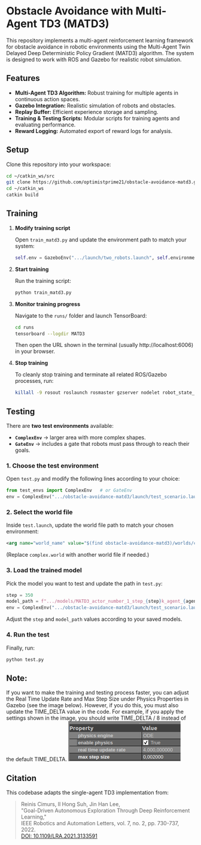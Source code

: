 # Obstacle Avoidance with Multi-Agent TD3 (MATD3)

This repository implements a multi-agent reinforcement learning framework for obstacle avoidance in robotic environments using the Multi-Agent Twin Delayed Deep Deterministic Policy Gradient (MATD3) algorithm. The system is designed to work with ROS and Gazebo for realistic robot simulation.

## Features

- **Multi-Agent TD3 Algorithm:** Robust training for multiple agents in continuous action spaces.
- **Gazebo Integration:** Realistic simulation of robots and obstacles.
- **Replay Buffer:** Efficient experience storage and sampling.
- **Training & Testing Scripts:** Modular scripts for training agents and evaluating performance.
- **Reward Logging:** Automated export of reward logs for analysis.




## Setup

Clone this repository into your workspace:
```bash
cd ~/catkin_ws/src
git clone https://github.com/optimistprime21/obstacle-avoidance-matd3.git
cd ~/catkin_ws
catkin build
```

## **Training**

1. **Modify training script**

   Open `train_matd3.py` and update the environment path to match your system:

   ```python
   self.env = GazeboEnv(".../launch/two_robots.launch", self.environment_dim)
   ```

2. **Start training**

   Run the training script:

   ```bash
   python train_matd3.py
   ```

3. **Monitor training progress**

   Navigate to the `runs/` folder and launch TensorBoard:

   ```bash
   cd runs
   tensorboard --logdir MATD3
   ```

   Then open the URL shown in the terminal (usually http://localhost:6006) in your browser.

4. **Stop training**

   To cleanly stop training and terminate all related ROS/Gazebo processes, run:

   ```bash
   killall -9 rosout roslaunch rosmaster gzserver nodelet robot_state_publisher gzclient python python3 .rviz
   ```


## Testing

There are **two test environments** available:

* **`ComplexEnv`** → larger area with more complex shapes.
* **`GateEnv`** → includes a gate that robots must pass through to reach their goals.

### 1. Choose the test environment

Open `test.py` and modify the following lines according to your choice:

```python
from test_envs import ComplexEnv   # or GateEnv
env = ComplexEnv(".../obstacle-avoidance-matd3/launch/test_scenario.launch", environment_dim)
```

### 2. Select the world file

Inside `test.launch`, update the world file path to match your chosen environment:

```xml
<arg name="world_name" value="$(find obstacle-avoidance-matd3)/worlds/complex.world"/>
```

(Replace `complex.world` with another world file if needed.)

### 3. Load the trained model

Pick the model you want to test and update the path in `test.py`:

```python
step = 350
model_path = f".../models/MATD3_actor_number_1_step_{step}k_agent_{agent_id}.pth"
env = ComplexEnv(".../obstacle-avoidance-matd3/launch/test_scenario.launch", environment_dim)
```

Adjust the `step` and `model_path` values according to your saved models.

### 4. Run the test

Finally, run:

```bash
python test.py
```

## Note:
If you want to make the training and testing process faster, you can adjust the Real Time Update Rate and Max Step Size under Physics Properties in Gazebo (see the image below).
However, if you do this, you must also update the TIME_DELTA value in the code.
For example, if you apply the settings shown in the image, you should write TIME_DELTA / 8 instead of the default TIME_DELTA.
![Gazebo Physics Properties](img/gazebo_properties.png)


## Citation

This codebase adapts the single-agent TD3 implementation from:

> Reinis Cimurs, Il Hong Suh, Jin Han Lee,  
> "Goal-Driven Autonomous Exploration Through Deep Reinforcement Learning,"  
> IEEE Robotics and Automation Letters, vol. 7, no. 2, pp. 730-737, 2022.  
> [DOI: 10.1109/LRA.2021.3133591](https://doi.org/10.1109/LRA.2021.3133591)




